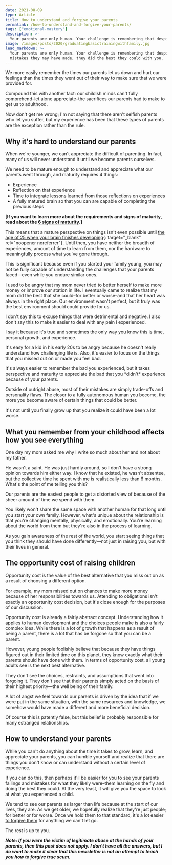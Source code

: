 ```yaml
---
date: 2021-08-09
type: Article
title: How to understand and forgive your parents
permalink: /how-to-understand-and-forgive-your-parents/
tags: ["emotional-mastery"]
description: >-
  Your parents are only human. Your challenge is remembering that despite their mistakes, they did the best they could with you.
image: /images/posts/2020/graduatingbasictrainingwithfamily.jpg
lead_markdown: >-
  Your parents are only human. Your challenge is remembering that despite the
  mistakes they may have made, they did the best they could with you.
---
```

We more easily remember the times our parents let us down and hurt our feelings than the times they went out of their way to make sure that we were provided for.

Compound this with another fact: our childish minds can't fully comprehend–let alone appreciate–the sacrifices our parents had to make to get us to adulthood.

Now don't get me wrong; I'm not saying that there aren't selfish parents who let you suffer, but my experience has been that these types of parents are the exception rather than the rule.

## Why it's hard to understand our parents

When we're younger, we can't appreciate the difficult of parenting. In fact, many of us will never understand it until we become parents ourselves.

We need to be mature enough to understand and appreciate what our parents went through, and maturity requires 4 things:

* Experience
* Reflection on that experience
* Time to integrate lessons learned from those reflections on experiences
* A fully matured brain so that you can are capable of completing the previous steps

**\[If you want to learn more about the requirements and signs of maturity, read about the [6 signs of maturity](/signs-of-maturity/).\]**

This means that a mature perspective on things isn't even possible until [the age of 25 when your brain finishes developing](https://bigthink.com/mind-brain/adult-brain){: target="_blank" rel="noopener noreferrer"}. Until then, you have neither the breadth of experiences, amount of time to learn from them, nor the hardware to meaningfully process what you've gone through.

This is significant because even if you started your family young, you may not be fully capable of understanding the challenges that your parents faced—even while you endure similar ones.

I used to be angry that my mom never tried to better herself to make more money or improve our station in life. I eventually came to realize that my mom did the best that she could–for better or worse–and that her heart was always in the right place. Our environment wasn't perfect, but it truly was the best environment should could provide for us.

I don't say this to excuse things that were detrimental and negative. I also don't say this to make it easier to deal with any pain I experienced.&nbsp;

I say it because it's true and sometimes the only way you know this is time, personal growth, and experience.

It's easy for a kid in his early 20s to be angry because he doesn't really understand how challenging life is. Also, it's easier to focus on the things that you missed out on or made you feel bad.

It's always easier to remember the bad you experienced, but it takes perspective and maturity to appreciate the bad that you \*didn't\* experience because of your parents.

Outside of outright abuse, most of their mistakes are simply trade-offs and personality flaws. The closer to a fully autonomous human you become, the more you become aware of certain things that could be better.

It's not until you finally grow up that you realize it could have been a lot worse.

## **What you remember from your childhood affects how you see everything**

One day my mom asked me why I write so much about her and not about my father.

He wasn't a saint. He was just hardly around, so I don't have a strong opinion towards him either way. I know that he existed, he wasn't absentee, but the collective time he spent with me is realistically less than 6 months. What's the point of me telling you this?

Our parents are the easiest people to get a distorted view of because of the sheer amount of time we spend with them.

You likely won't share the same space with another human for that long until you start your own family. However, what's unique about the relationship is that you're changing mentally, physically, and emotionally. You're learning about the world from them but they're also in the process of learning.

As you gain awareness of the rest of the world, you start seeing things that you think they should have done differently—not just in raising you, but with their lives in general.

## The opportunity cost of raising children

Opportunity cost is the value of the best alternative that you miss out on as a result of choosing a different option.

For example, my mom missed out on chances to make more money because of her responsibilities towards us. Attending to obligations isn't exactly an opportunity cost decision, but it's close enough for the purposes of our discussion.

Opportunity cost is already a fairly abstract concept. Understanding how it applies to human development and the choices people make is also a fairly complex idea. While there is a lot of growth that happens as a result of being a parent, there is a lot that has be forgone so that you can be a parent.

However, young people foolishly believe that because they have things figured out in their limited time on this planet, they know exactly what their parents should have done with them. In terms of opportunity cost, all young adults see is the next best alternative.

They don't see the choices, restraints, and assumptions that went into forgoing it. They don't see that their parents simply acted on the basis of their highest priority—the well being of their family.

A lot of angst we feel towards our parents is driven by the idea that if we were put in the same situation, with the same resources and knowledge, we somehow would have made a different and more beneficial decision.

Of course this is patently false, but this belief is probably responsible for many estranged relationships.&nbsp;

## **How to understand your parents**

While you can't do anything about the time it takes to grow, learn, and appreciate your parents, you can humble yourself and realize that there are things you don't know or can understand without a certain level of experience.

If you can do this, then perhaps it'll be easier for you to see your parents failings and mistakes for what they likely were–them learning on the fly and doing the best they could. At the very least, it will give you the space to look at what you experienced a child.

We tend to see our parents as larger than life because at the start of our lives, they are. As we get older, we hopefully realize that they're just people; for better or for worse. Once we hold them to that standard, it's a lot easier [to forgive them](/how-to-forgive-someone/) for anything we can't let go.

The rest is up to you.&nbsp;

***Note: If you were the victim of legitimate abuse at the hands of your parents, then this post does not apply. I don't have all the answers, but I do want to make it clear that this newsletter is not an attempt to teach you how to forgive true scum.***
